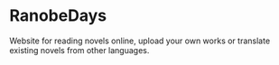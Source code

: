 # RanobeDays

Website for reading novels online, upload your own works or translate existing novels from other languages.

